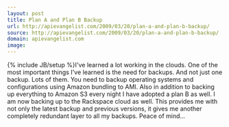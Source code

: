```yaml
---
layout: post
title: Plan A and Plan B Backup
url: http://apievangelist.com/2009/03/20/plan-a-and-plan-b-backup/
source: http://apievangelist.com/2009/03/20/plan-a-and-plan-b-backup/
domain: apievangelist.com
image: 
---
```

{% include JB/setup %}I've learned a lot working in the clouds. One of the most important things I've learned is the need for backups. And not just one backup. Lots of them.
You need to backup operating systems and configurations using Amazon bundling to AMI.
Also in addition to backing up everything to Amazon S3 every night I have adopted a plan B as well. I am now backing up to the Rackspace cloud as well.
This provides me with not only the latest backup and previous versions, it gives me another completely redundant layer to all my backups.
Peace of mind...